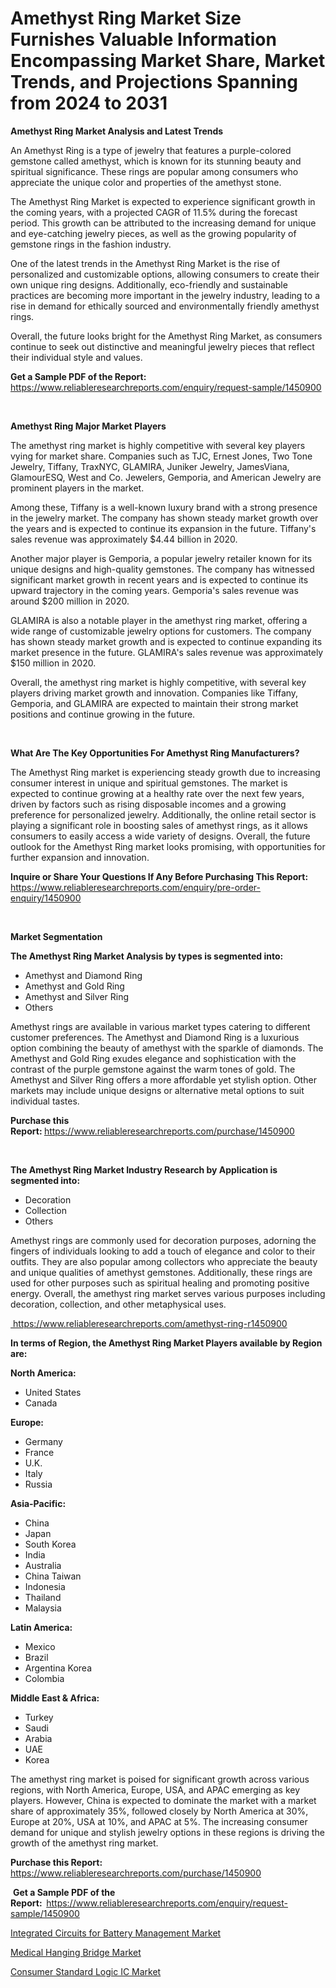 <p><h1>Amethyst Ring Market Size Furnishes Valuable Information Encompassing Market Share, Market Trends, and Projections Spanning from 2024 to 2031</h1></p><p><strong>Amethyst Ring Market Analysis and Latest Trends</strong></p>
<p><p>An Amethyst Ring is a type of jewelry that features a purple-colored gemstone called amethyst, which is known for its stunning beauty and spiritual significance. These rings are popular among consumers who appreciate the unique color and properties of the amethyst stone.</p><p>The Amethyst Ring Market is expected to experience significant growth in the coming years, with a projected CAGR of 11.5% during the forecast period. This growth can be attributed to the increasing demand for unique and eye-catching jewelry pieces, as well as the growing popularity of gemstone rings in the fashion industry. </p><p>One of the latest trends in the Amethyst Ring Market is the rise of personalized and customizable options, allowing consumers to create their own unique ring designs. Additionally, eco-friendly and sustainable practices are becoming more important in the jewelry industry, leading to a rise in demand for ethically sourced and environmentally friendly amethyst rings. </p><p>Overall, the future looks bright for the Amethyst Ring Market, as consumers continue to seek out distinctive and meaningful jewelry pieces that reflect their individual style and values.</p></p>
<p><strong>Get a Sample PDF of the Report:&nbsp;</strong> <a href="https://www.reliableresearchreports.com/enquiry/request-sample/1450900">https://www.reliableresearchreports.com/enquiry/request-sample/1450900</a></p>
<p>&nbsp;</p>
<p><strong>Amethyst Ring Major Market Players</strong></p>
<p><p>The amethyst ring market is highly competitive with several key players vying for market share. Companies such as TJC, Ernest Jones, Two Tone Jewelry, Tiffany, TraxNYC, GLAMIRA, Juniker Jewelry, JamesViana, GlamourESQ, West and Co. Jewelers, Gemporia, and American Jewelry are prominent players in the market.</p><p>Among these, Tiffany is a well-known luxury brand with a strong presence in the jewelry market. The company has shown steady market growth over the years and is expected to continue its expansion in the future. Tiffany's sales revenue was approximately $4.44 billion in 2020.</p><p>Another major player is Gemporia, a popular jewelry retailer known for its unique designs and high-quality gemstones. The company has witnessed significant market growth in recent years and is expected to continue its upward trajectory in the coming years. Gemporia's sales revenue was around $200 million in 2020.</p><p>GLAMIRA is also a notable player in the amethyst ring market, offering a wide range of customizable jewelry options for customers. The company has shown steady market growth and is expected to continue expanding its market presence in the future. GLAMIRA's sales revenue was approximately $150 million in 2020.</p><p>Overall, the amethyst ring market is highly competitive, with several key players driving market growth and innovation. Companies like Tiffany, Gemporia, and GLAMIRA are expected to maintain their strong market positions and continue growing in the future.</p></p>
<p>&nbsp;</p>
<p><strong>What Are The Key Opportunities For Amethyst Ring Manufacturers?</strong></p>
<p><p>The Amethyst Ring market is experiencing steady growth due to increasing consumer interest in unique and spiritual gemstones. The market is expected to continue growing at a healthy rate over the next few years, driven by factors such as rising disposable incomes and a growing preference for personalized jewelry. Additionally, the online retail sector is playing a significant role in boosting sales of amethyst rings, as it allows consumers to easily access a wide variety of designs. Overall, the future outlook for the Amethyst Ring market looks promising, with opportunities for further expansion and innovation.</p></p>
<p><strong>Inquire or Share Your Questions If Any Before Purchasing This Report:</strong> <a href="https://www.reliableresearchreports.com/enquiry/pre-order-enquiry/1450900">https://www.reliableresearchreports.com/enquiry/pre-order-enquiry/1450900</a></p>
<p>&nbsp;</p>
<p><strong>Market Segmentation</strong></p>
<p><strong>The Amethyst Ring Market Analysis by types is segmented into:</strong></p>
<p><ul><li>Amethyst and Diamond Ring</li><li>Amethyst and Gold Ring</li><li>Amethyst and Silver Ring</li><li>Others</li></ul></p>
<p><p>Amethyst rings are available in various market types catering to different customer preferences. The Amethyst and Diamond Ring is a luxurious option combining the beauty of amethyst with the sparkle of diamonds. The Amethyst and Gold Ring exudes elegance and sophistication with the contrast of the purple gemstone against the warm tones of gold. The Amethyst and Silver Ring offers a more affordable yet stylish option. Other markets may include unique designs or alternative metal options to suit individual tastes.</p></p>
<p><strong>Purchase this Report:&nbsp;</strong><a href="https://www.reliableresearchreports.com/purchase/1450900">https://www.reliableresearchreports.com/purchase/1450900</a></p>
<p>&nbsp;</p>
<p><strong>The Amethyst Ring Market Industry Research by Application is segmented into:</strong></p>
<p><ul><li>Decoration</li><li>Collection</li><li>Others</li></ul></p>
<p><p>Amethyst rings are commonly used for decoration purposes, adorning the fingers of individuals looking to add a touch of elegance and color to their outfits. They are also popular among collectors who appreciate the beauty and unique qualities of amethyst gemstones. Additionally, these rings are used for other purposes such as spiritual healing and promoting positive energy. Overall, the amethyst ring market serves various purposes including decoration, collection, and other metaphysical uses.</p></p>
<p><a href="https://www.reliableresearchreports.com/amethyst-ring-r1450900">&nbsp;https://www.reliableresearchreports.com/amethyst-ring-r1450900</a></p>
<p><strong>In terms of Region, the Amethyst Ring Market Players available by Region are:</strong></p>
<p>
    <p> <strong> North America: </strong>
        <ul>
            <li>United States</li>
            <li>Canada</li>
        </ul>
        </p> 
    <p> <strong> Europe: </strong>
        <ul>
            <li>Germany</li>
            <li>France</li>
            <li>U.K.</li>
            <li>Italy</li>
            <li>Russia</li>
        </ul>
        </p> 
    <p> <strong> Asia-Pacific: </strong>
        <ul>
            <li>China</li>
            <li>Japan</li>
            <li>South Korea</li>
            <li>India</li>
            <li>Australia</li>
            <li>China Taiwan</li>
            <li>Indonesia</li>
            <li>Thailand</li>
            <li>Malaysia</li>
        </ul>
        </p> 
    <p> <strong> Latin America: </strong>
        <ul>
            <li>Mexico</li>
            <li>Brazil</li>
            <li>Argentina Korea</li>
            <li>Colombia</li>
        </ul>
        </p> 
    <p> <strong> Middle East & Africa: </strong>
        <ul>
            <li>Turkey</li>
            <li>Saudi</li>
            <li>Arabia</li>
            <li>UAE</li>
            <li>Korea</li>
        </ul>
    </p>
    </p>
<p><p>The amethyst ring market is poised for significant growth across various regions, with North America, Europe, USA, and APAC emerging as key players. However, China is expected to dominate the market with a market share of approximately 35%, followed closely by North America at 30%, Europe at 20%, USA at 10%, and APAC at 5%. The increasing consumer demand for unique and stylish jewelry options in these regions is driving the growth of the amethyst ring market.</p></p>
<p><strong>Purchase this Report: </strong><a href="https://www.reliableresearchreports.com/purchase/1450900">https://www.reliableresearchreports.com/purchase/1450900</a></p>
<p>&nbsp;<strong>Get a Sample PDF of the Report:&nbsp;&nbsp;</strong><a href="https://www.reliableresearchreports.com/enquiry/request-sample/1450900">https://www.reliableresearchreports.com/enquiry/request-sample/1450900</a></p>
<p><strong></strong></p>
<p><p><a href="https://github.com/HettieStehr/Market-Research-Report-List-1/blob/main/integrated-circuits-for-battery-management-market.md">Integrated Circuits for Battery Management Market</a></p><p><a href="https://github.com/mandarincruisesvn/Market-Research-Report-List-1/blob/main/medical-hanging-bridge-market.md">Medical Hanging Bridge Market</a></p><p><a href="https://github.com/alanPerkins1921/Market-Research-Report-List-1/blob/main/consumer-standard-logic-ic-market.md">Consumer Standard Logic IC Market</a></p></p>